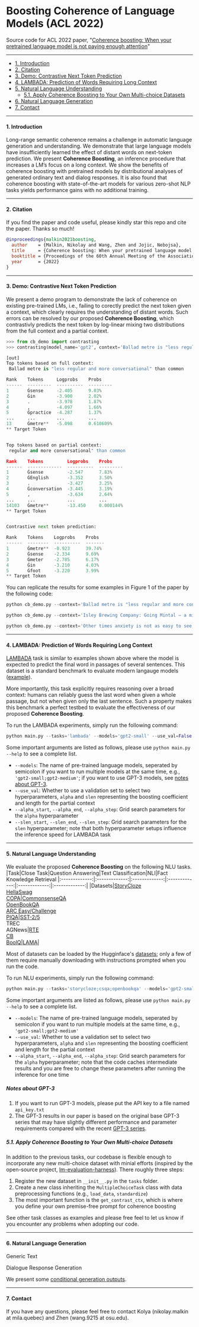 # Boosting Coherence of Language Models (ACL 2022)

Source code for ACL 2022 paper, "[Coherence boosting: When your pretrained language model is not paying enough attention](https://arxiv.org/abs/2110.08294)"

****

* <a href='#introduction'>1. Introduction</a>
* <a href='#citation'>2. Citation</a>
* <a href='#demo'>3. Demo: Contrastive Next Token Prediction</a>
* <a href='#lambada'>4. LAMBADA: Prediction of Words Requiring Long Context</a>
* <a href='#nlu'>5. Natural Language Understanding</a>
    * <a href='#other_datasets'>5.1. Apply Coherence Boosting to Your Own Multi-choice Datasets</a>
* <a href='#nlg'>6. Natural Language Generation</a>
* <a href='#contact'>7. Contact</a>

****


<span id='introduction'/>

#### 1. Introduction
Long-range semantic coherence remains a challenge in automatic language generation and understanding. We demonstrate that large language models have insufficiently learned the effect of distant words on next-token prediction. We present **Coherence Boosting**, an inference procedure that increases a LM’s focus on a long context. We show the benefits of coherence boosting with pretrained models by distributional analyses of generated ordinary text and dialog responses. It is also found that coherence boosting with state-of-the-art models for various zero-shot NLP tasks yields performance gains with no additional training.
****

<span id='citation'/>

#### 2. Citation
If you find the paper and code useful, please kindly star this repo and cite the paper. Thanks so much!

```bibtex
@inproceedings{malkin2021boosting,
  author    = {Malkin, Nikolay and Wang, Zhen and Jojic, Nebojsa},
  title     = {Coherence boosting: When your pretrained language model is not paying enough attention},
  booktitle = {Proceedings of the 60th Annual Meeting of the Association for Computational Linguistics},
  year      = {2022}
}
```

****

<span id='demo'/>

#### 3. Demo: Contrastive Next Token Prediction
We present a demo program to demonstrate the lack of coherence on existing pre-trained LMs, i.e., failing to corectly predict the next token given a context, which clearly requires the understanding of distant words. Such errors can be resolved by our proposed **Coherence Boosting**, which contrastivly predicts the next token by log-linear mixing two distributions from the full context and a partial context. 

```python
>>> from cb_demo import contrasting
>>> contrasting(model_name='gpt2', context='Ballad metre is "less regular and more conversational" than common metre', --partial_length=8, --alpha=0.5)

[out]
Top tokens based on full context:
 Ballad metre is "less regular and more conversational" than common

Rank    Tokens     Logprobs    Probs
------  ---------  ----------  ---------
1       Ġsense     -2.405      9.03%
2       Ġin        -3.900      2.02%
3       .          -3.978      1.87%
4       ,          -4.097      1.66%
5       Ġpractice  -4.287      1.37%
...     ...        ...         ...
13      Ġmetre**   -5.098      0.610609%
** Target Token


Top tokens based on partial context:
 regular and more conversational" than common

Rank    Tokens         Logprobs    Probs
------  -------------  ----------  ---------
1       Ġsense         -2.547      7.83%
2       ĠEnglish       -3.352      3.50%
3       .              -3.427      3.25%
4       Ġconversation  -3.445      3.19%
5       ,              -3.634      2.64%
...     ...            ...         ...
14103   Ġmetre**       -13.450     0.000144%
** Target Token


Contrastive next token prediction:

Rank    Tokens    Logprobs    Probs
------  --------  ----------  -------
1       Ġmetre**  -0.923      39.74%
2       Ġsense    -2.334      9.69%
3       Ġmeter    -2.785      6.17%
4       Ġin       -3.210      4.03%
5       Ġfoot     -3.220      3.99%
** Target Token
```

You can replicate the results for some examples in Figure 1 of the paper by the following code:
```python
python cb_demo.py --context='Ballad metre is "less regular and more conversational" than common metre' --model_name='gpt2' --partial_length=8 --alpha=0.5

python cb_demo.py --context='Isley Brewing Company: Going Mintal — a minty milk chocolate stout' --model_name='gpt2' --partial_length=8 --alpha=0.5

python cb_demo.py --context='Other times anxiety is not as easy to see, but can still be just as debilitating' --model_name='gpt2' --partial_length=8 --alpha=0.5

```

****

<span id='lambada'/>

#### 4. LAMBADA: Prediction of Words Requiring Long Context

[LAMBADA](https://arxiv.org/abs/1606.06031) task is similar to examples shown above where the model is expected to predict the final word in passages of several sentences. This dataset is a standard benchmark to evaluate modern langauge models ([example](https://developer.nvidia.com/blog/using-deepspeed-and-megatron-to-train-megatron-turing-nlg-530b-the-worlds-largest-and-most-powerful-generative-language-model/)). 

More importantly, this task explicitly requires reasoning over a broad context: humans can reliably guess the last word when given a whole passage, but not when given only the last sentence. Such a property makes this benchmark a perfect testbed to evaluate the effectiveness of our proposed **Coherence Boosting**. 

To run the LAMBADA experiments, simply run the following command:
```python
python main.py --tasks='lambada' --models='gpt2-small' --use_val=False --alpha_start=1 --alpha_end=1 --alpha_step=0.1 --slen_start=10 --slen_end=10
```
Some important arguments are listed as follows, please use `python main.py --help` to see a complete list.
* `--models`: The name of pre-trained language models, seperated by semicolon if you want to run multiple models at the same time, e.g., `'gpt2-small;gpt2-medium'`; if you want to use GPT-3 models, see <a href='#gpt3_notes'>notes about GPT-3</a>.
* `--use_val`: Whether to use a validation set to select two hyperparameters, `alpha` and `slen` representing the boosting coefficient and length for the partial context
* `--alpha_start`, `--alpha_end`, `--alpha_step`: Grid search parameters for the `alpha` hyperparameter
* `--slen_start`, `--slen_end`, `--slen_step`: Grid search parameters for the `slen` hyperparameter; note that both hyperparameter setups influence the inference speed for LAMBADA task

****

<span id='nlu'/>

#### 5. Natural Language Understanding

We evaluate the proposed **Coherence Boosting** on the following NLU tasks.
|Task|Close Task|Question Answering|Text Classification|NLI|Fact Knowledge Retrieval
|:-------------:|:-------------:|:-------------:|:-------------:|:-------------:|:-------------:|
|Datasets|[StoryCloze](https://cs.rochester.edu/nlp/rocstories/)<br />[HellaSwag](https://rowanzellers.com/hellaswag/)<br />[COPA](https://super.gluebenchmark.com/tasks)|[CommonsenseQA](https://www.tau-nlp.org/commonsenseqa)<br />[OpenBookQA](https://allenai.org/data/open-book-qa)<br />[ARC Easy/Challenge](https://leaderboard.allenai.org/arc_easy)<br />[PIQA](https://yonatanbisk.com/piqa/)|[SST-2/5](https://gluebenchmark.com/tasks)<br />TREC<br />AGNews|[RTE](https://super.gluebenchmark.com/tasks)<br />[CB](https://super.gluebenchmark.com/tasks)<br />[BoolQ](https://super.gluebenchmark.com/tasks)|[LAMA](https://github.com/facebookresearch/LAMA)|

Most of datasets can be loaded by the Hugginface's [datasets](https://huggingface.co/datasets); only a few of them require manually downloading with instructions prompted when you run the code.

To run NLU experiments, simply run the following command:
```python
python main.py --tasks='storycloze;csqa;openbookqa' --models='gpt2-small;gpt2-medium;gpt2-large' --alpha_start=2 --alpha_end=-3 --alpha_step=0.01
```
Some important arguments are listed as follows, please use `python main.py --help` to see a complete list.
* `--models`: The name of pre-trained language models, seperated by semicolon if you want to run multiple models at the same time, e.g., `'gpt2-small;gpt2-medium'`
* `--use_val`: Whether to use a validation set to select two hyperparameters, `alpha` and `slen` representing the boosting coefficient and length for the partial context
* `--alpha_start`, `--alpha_end`, `--alpha_step`: Grid search parameters for the `alpha` hyperparameter; note that the code caches intermediate results and you are free to change these parameters after running the inference for one time

<span id='gpt3_notes'/>

##### Notes about GPT-3
1. If you want to run GPT-3 models, please put the API key to a file named `api_key.txt`
2. The GPT-3 results in our paper is based on the original base GPT-3 series that may have slightly different performance and parameter requirements compared with the recent [GPT-3 series](https://beta.openai.com/docs/engines/gpt-3).


<span id='other_datasets'/>

##### 5.1. Apply Coherence Boosting to Your Own Multi-choice Datasets

In addition to the previous tasks, our codebase is flexible enough to incorporate any new multi-choice dataset with minial efforts (inspired by the open-source project, [lm-evaluation-harness](https://github.com/EleutherAI/lm-evaluation-harness)). There roughly three steps:
1. Register the new dataset in `__init__.py` in the `tasks` folder.
2. Create a new class inheriting the `MultipleChoiceTask` class with data preprocessing functions (e.g., `load_data`, `standardize`)
3. The most important function is the `get_contrast_ctx`, which is where you define your own premise-free prompt for coherence boosting

See other task classes as examples and please free feel to let us know if you encounter any problems when adopting our code. 

****

<span id='nlg'/>

#### 6. Natural Language Generation

Generic Text

Dialogue Response Generation

We present some [conditional generation outputs](https://github.com/zhenwang9102/coherence-boosting/tree/main/generation/outputs). 


****

<span id='contact'/>

#### 7. Contact
If you have any questions, please feel free to contact Kolya (nikolay.malkin at mila.quebec) and Zhen (wang.9215 at osu.edu).

